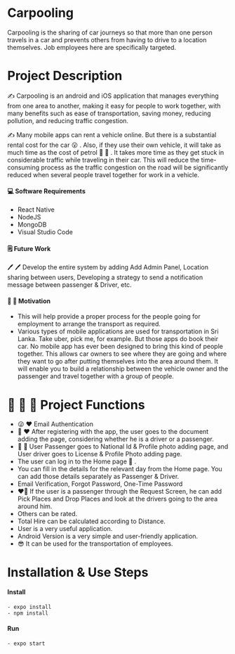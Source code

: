 # Carpooling
Carpooling is the sharing of car journeys so that more than one person travels in a car and prevents others from having to drive to a location themselves. Job employees here are specifically targeted.

# Project Description
:writing_hand: Carpooling is an android and iOS application that manages everything from one area to another, making it easy for people to work together, with many benefits such as ease of transportation, saving money, reducing pollution, and reducing traffic congestion.

:writing_hand: Many mobile apps can rent a vehicle online. But there is a substantial rental cost for the car :open_mouth: . Also, if they use their own vehicle, it will take as much time as the cost of petrol :red_car: :red_car: . It takes more time as they get stuck in considerable traffic while traveling in their car. This will reduce the time-consuming process as the traffic congestion on the road will be significantly reduced when several people travel together for work in a vehicle.

#### :computer: Software Requirements
- React Native
- NodeJS
- MongoDB
- Visual Studio Code

#### :spiral_notepad: Future Work
:pen: :pen: Develop the entire system by adding Add Admin Panel, Location sharing between users, Developing a strategy to send a notification message between passenger & Driver, etc.

#### 	:full_moon_with_face: :full_moon_with_face: Motivation
- This will help provide a proper process for the people going for employment to arrange the transport as required.
- Various types of mobile applications are used for transportation in Sri Lanka. Take uber, pick me, for example. But those apps do book their car. No mobile app has ever been designed to bring this kind of people together. This allows car owners to see where they are going and where they want to go after putting themselves into the area around them. It will enable you to build a relationship between the vehicle owner and the passenger and travel together with a group of people.

# :hammer: :hammer: :hammer: Project Functions
-  :stuck_out_tongue_winking_eye: :heart: Email Authentication
-  :watermelon: :heart: After registering with the app, the user goes to the document adding the page, considering whether he is a driver or a passenger.
-  :lemon: :yellow_heart: User Passenger goes to National Id & Profile photo adding page, and User driver goes to License & Profile Photo adding page.
-  The user can log in to the Home page :tangerine: .
-  You can fill in the details for the relevant day from the Home page. You can add those details separately as Passenger & Driver.
-  Email Verification,  Forgot Password, One-Time Password
-  :heart_on_fire: If the user is a passenger through the Request Screen, he can add Pick Places and Drop Places and look at the drivers going to the area around him.
-  Others can be rated.
-  Total Hire can be calculated according to Distance.
-  User is a very useful application.
-  Android Version is a very simple and user-friendly application.
-  :sunglasses: It can be used for the transportation of employees.

# Installation & Use Steps

#### Install
```
- expo install
- npm install
```
#### Run
```
- expo start
```



  

